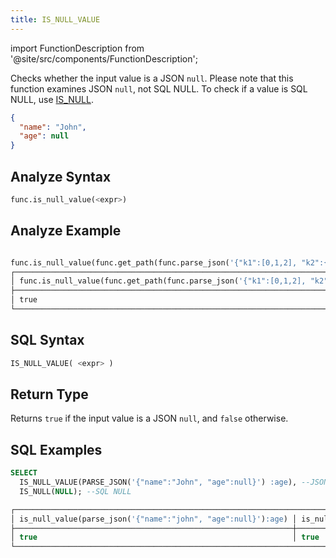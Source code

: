 ```yaml
---
title: IS_NULL_VALUE
---
```

import FunctionDescription from '@site/src/components/FunctionDescription';

<FunctionDescription description="Introduced or updated: v1.2.368"/>

Checks whether the input value is a JSON `null`. Please note that this function examines JSON `null`, not SQL NULL. To check if a value is SQL NULL, use [IS_NULL](../03-conditional-functions/is-null).

```json title='JSON null Example:'
{
  "name": "John",
  "age": null
}   
```

## Analyze Syntax

```python
func.is_null_value(<expr>)
```

## Analyze Example

```python

func.is_null_value(func.get_path(func.parse_json('{"k1":[0,1,2], "k2":{"k3":3,"k4":4}}'), 'k2.k5'))
┌─────────────────────────────────────────────────────────────────────────────────────────────────────┐
│ func.is_null_value(func.get_path(func.parse_json('{"k1":[0,1,2], "k2":{"k3":3,"k4":4}}'), 'k2.k5')) │
├─────────────────────────────────────────────────────────────────────────────────────────────────────┤
│ true                                                                                                │
└─────────────────────────────────────────────────────────────────────────────────────────────────────┘
```

## SQL Syntax

```sql
IS_NULL_VALUE( <expr> )
```

## Return Type

Returns `true` if the input value is a JSON `null`, and `false` otherwise.

## SQL Examples

```sql
SELECT
  IS_NULL_VALUE(PARSE_JSON('{"name":"John", "age":null}') :age), --JSON null
  IS_NULL(NULL); --SQL NULL

┌──────────────────────────────────────────────────────────────────────────────┐
│ is_null_value(parse_json('{"name":"john", "age":null}'):age) │ is_null(null) │
├──────────────────────────────────────────────────────────────┼───────────────┤
│ true                                                         │ true          │
└──────────────────────────────────────────────────────────────────────────────┘
```